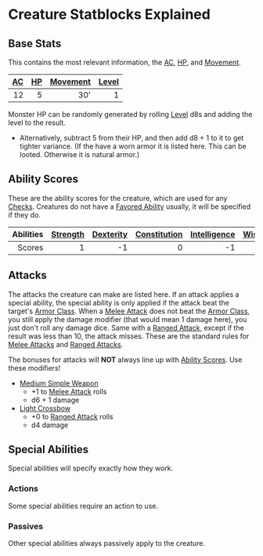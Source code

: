 # Creature Statblocks Explained

## Base Stats

This contains the most relevant information, the [AC](../../Player%20Characters/Derived%20Statistics/Armor%20Class.md), [HP](../../Player%20Characters/Derived%20Statistics/Health%20Points.md), and [Movement](../../Game%20Procedures/Movement.md).

| [AC](../../Player%20Characters/Derived%20Statistics/Armor%20Class.md) | [HP](../../Player%20Characters/Derived%20Statistics/Health%20Points.md) | [Movement](../../Game%20Procedures/Movement.md) | [Level](../../Player%20Characters/Derived%20Statistics/Level.md) |
| --------------------------------------------------------------------: | ----------------------------------------------------------------------: | ----------------------------------------------: | ---------------------------------------------------------------: |
|                                                                    12 |                                                                       5 |                                             30' |                                                                1 |

Monster HP can be randomly generated by rolling [Level](../../Player%20Characters/Derived%20Statistics/Level.md) d8s and adding the level to the result.

- Alternatively, subtract 5 from their HP, and then add d8 + 1 to it to get tighter variance.
(If the have a worn armor it is listed here. This can be looted. Otherwise it is natural armor.)

## Ability Scores

These are the ability scores for the creature, which are used for any [Checks](../../Game%20Procedures/Check.md). Creatures do not have a [Favored Ability](../../Player%20Characters/Favored%20Ability.md) usually, it will be specified if they do.

| Abilities | [Strength](../../Player%20Characters/Chosen%20Statistics/Strength.md) | [Dexterity](../../Player%20Characters/Chosen%20Statistics/Dexterity.md) | [Constitution](../../Player%20Characters/Chosen%20Statistics/Constitution.md) | [Intelligence](../../Player%20Characters/Chosen%20Statistics/Intelligence.md) | [Wisdom](../../Player%20Characters/Chosen%20Statistics/Wisdom.md)<br> | [Charisma](../../Player%20Characters/Chosen%20Statistics/Charisma.md)<br> |
| --------: | --------------------------------------------------------------------: | ----------------------------------------------------------------------: | ----------------------------------------------------------------------------: | ----------------------------------------------------------------------------: | --------------------------------------------------------------------: | ------------------------------------------------------------------------: |
|    Scores |                                                                     1 |                                                                      -1 |                                                                             0 |                                                                            -1 |                                                                     2 |                                                                         0 |

## Attacks

The attacks the creature can make are listed here. If an attack applies a special ability, the special ability is only applied if the attack beat the target's [Armor Class](../../Player%20Characters/Derived%20Statistics/Armor%20Class.md). When a [Melee Attack](../../Game%20Procedures/Melee%20Attack.md) does not beat the [Armor Class](../../Player%20Characters/Derived%20Statistics/Armor%20Class.md), you still apply the damage modifier (that would mean 1 damage here), you just don't roll any damage dice. Same with a [Ranged Attack](../../Game%20Procedures/Ranged%20Attack.md), except if the result was less than 10, the attack misses. These are the standard rules for [Melee Attacks](../../Game%20Procedures/Melee%20Attack.md) and [Ranged Attacks](../../Game%20Procedures/Ranged%20Attack.md).

The bonuses for attacks will **NOT** always line up with [Ability Scores](../../Player%20Characters/Chosen%20Statistics/Ability%20Scores.md). Use these modifiers!

- [Medium Simple Weapon](../../Items/Weapons/Melee%20Weapons/Medium%20Simple%20Weapon.md)
	- +1 to [Melee Attack](../../Game%20Procedures/Melee%20Attack.md) rolls
	- d6 + 1 damage
- [Light Crossbow](../../Items/Weapons/Ranged%20Weapons/Light%20Crossbow.md)
	- +0 to [Ranged Attack](../../Game%20Procedures/Ranged%20Attack.md) rolls
	- d4 damage

## Special Abilities

Special abilities will specify exactly how they work.

### Actions

Some special abilities require an action to use.

### Passives

Other special abilities always passively apply to the creature.
